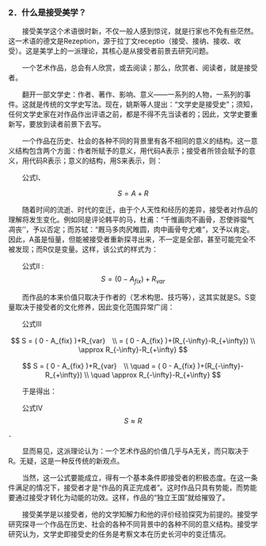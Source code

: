 ### 2．什么是接受美学？

&emsp;&emsp;接受美学这个术语很时新，不仅一般人感到惊诧，就是行家也不免有些茫然。这一术语的德文是Rezeption，源于拉丁文receptio（接受、接纳、接收、收受）。这是美学上的一派理论，其核心是从接受者前景去研究问题。

&emsp;&emsp;一个艺术作品，总会有人欣赏，或去阅读；那么，欣赏者、阅读者，就是接受者。

&emsp;&emsp;翻开一部文学史：作者、著作、影响、意义——一系列的人物，一系列的事件。这就是传统的文学史写法。现在，姚斯等人提出：“文学史是接受史”；须知，任何文学史家在对作品作出评语之前，都是不得不先当读者的；因此，文学史要重新写，要放到读者前景下去写。

&emsp;&emsp;一个作品在历史、社会的各种不同的背景里有各不相同的意义的结构。这一意义结构包含两个方面：作者所赋予的意义，用代码A表示；接受者所领会赋予的意义，用代码R表示；意义的结构，用S来表示，则：

&emsp;&emsp;公式I、

$$
S = A + R
$$

&emsp;&emsp;随着时间的流逝、时代的变迁，由于个人天性和经历的差异，接受者对作品的理解将发生变化。例如同是评论韩平的马，杜甫：“千惟画肉不画骨，忍使骅骝气凋丧’’，予以否定；而苏轼：“厩马多肉尻睢圆，肉中画骨夸尤难”，又予以肯定。因此，A虽是恒量，但能被接受者重新探寻出来，不一定是全部，甚至可能完全不被发现；而R仅是变量。这样，该公式的样式为：

&emsp;&emsp;公式Ⅱ :
$$
S = ( 0 - A_{fix} )+R_{var}
$$

&emsp;&emsp;而作品的本来价值只取决于作者的（艺术构思、技巧等），这其实就是S。S变量取决于接受者的文化修养，因此变化范围异常广阔：

&emsp;&emsp;公式Ⅲ

$$
S = ( 0 - A_{fix} )+R_{var}　\\
 = ( 0 - A_{fix} )+(R_{-\infty}-R_{+\infty}) \\
 \approx R_{-\infty}-R_{+\infty}
$$

$$
S = ( 0 - A_{fix} )+R_{var}　\\
\quad   = ( 0 - A_{fix} )+(R_{-\infty}-R_{+\infty}) \\
\quad   \approx R_{-\infty}-R_{+\infty}
$$



&emsp;&emsp;于是得出：

&emsp;&emsp;公式Ⅳ
$$
S \approx R
$$   ．

&emsp;&emsp;显而易见，这派理论认为：一个艺术作品的价值几乎与A无关，而只取决于R。无疑，这是一种反传统的新观点。

&emsp;&emsp;当然，这一公式要能成立，得有一个基本条件即接受者的积极态度。在这一条件满足的情况下，接受者才是“作品的真正完成者”。这时作品只具有势能，而势能要通过接受才转化为动能的功效。这样，作品的“独立王国”就给摧毁了。

&emsp;&emsp;接受美学是以接受者，他的文学知解力和他的评价经验探究为前提的。接受学研究探寻一个作品在历史、社会的各种不同背景中的各种不同的意义结构。接受学研究认为，文学史即接受史的任务是考察文本在历史长河中的变迁情况。
